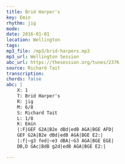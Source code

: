 ```yaml
---
title: Brid Harper's
key: Emin
rhythm: jig
mode: 
date: 2016-01-01
location: Wellington
tags:
mp3_file: /mp3/brid-harpers.mp3
mp3_url: Wellington Session
abc_url: https://thesession.org/tunes/2376
source: Richard Tait
transcription: 
chords: false
abc: |
    X: 1
    T: Brid Harper's
    R: jig
    M: 6/8
    S: Richard Tait
    L: 1/8
    K: Emin
    |:F|GEF G2A|B2e dBd|edB AGA|BGE AFD|
    GEF G2A|B2e dBd|edB AGA|BGE E2:|
    |:f|~g3 fed|~e3 dBA|~G3 AGA|BGE EGE|
    DB,D GAc|BdB g2d|edB AGA|BGE E2:|

---
```

